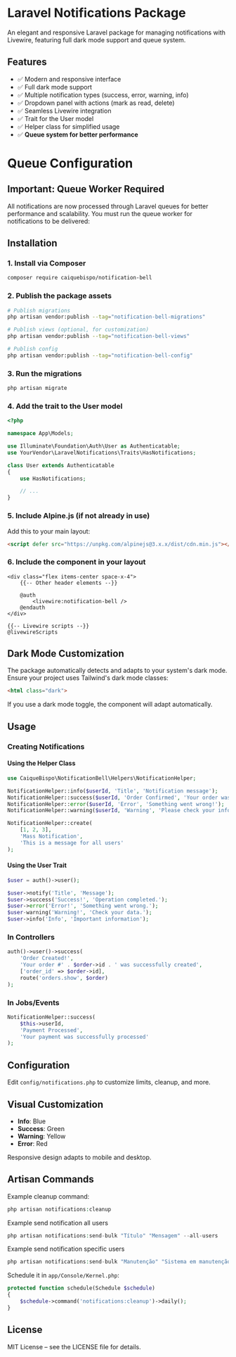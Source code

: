 # Laravel Notifications Package

An elegant and responsive Laravel package for managing notifications with Livewire, featuring full dark mode support and queue system.

## Features

- ✅ Modern and responsive interface  
- ✅ Full dark mode support  
- ✅ Multiple notification types (success, error, warning, info)  
- ✅ Dropdown panel with actions (mark as read, delete)  
- ✅ Seamless Livewire integration  
- ✅ Trait for the User model  
- ✅ Helper class for simplified usage  
- ✅ **Queue system for better performance**

# Queue Configuration
## Important: Queue Worker Required
All notifications are now processed through Laravel queues for better performance and scalability. You must run the queue worker for notifications to be delivered:

## Installation

### 1. Install via Composer

```bash
composer require caiquebispo/notification-bell
```

### 2. Publish the package assets

```bash
# Publish migrations
php artisan vendor:publish --tag="notification-bell-migrations"

# Publish views (optional, for customization)
php artisan vendor:publish --tag="notification-bell-views"

# Publish config
php artisan vendor:publish --tag="notification-bell-config"
```

### 3. Run the migrations

```bash
php artisan migrate
```

### 4. Add the trait to the User model

```php
<?php

namespace App\Models;

use Illuminate\Foundation\Auth\User as Authenticatable;
use YourVendor\LaravelNotifications\Traits\HasNotifications;

class User extends Authenticatable
{
    use HasNotifications;

    // ...
}
```

### 5. Include Alpine.js (if not already in use)

Add this to your main layout:

```html
<script defer src="https://unpkg.com/alpinejs@3.x.x/dist/cdn.min.js"></script>
```

### 6. Include the component in your layout

```blade
<div class="flex items-center space-x-4">
    {{-- Other header elements --}}

    @auth
        <livewire:notification-bell />
    @endauth
</div>

{{-- Livewire scripts --}}
@livewireScripts
```

## Dark Mode Customization

The package automatically detects and adapts to your system's dark mode. Ensure your project uses Tailwind's dark mode classes:

```html
<html class="dark">
```

If you use a dark mode toggle, the component will adapt automatically.

## Usage

### Creating Notifications

#### Using the Helper Class

```php
use CaiqueBispo\NotificationBell\Helpers\NotificationHelper;

NotificationHelper::info($userId, 'Title', 'Notification message');
NotificationHelper::success($userId, 'Order Confirmed', 'Your order was successfully confirmed!', ['order_id' => 123], route('orders.show', 123));
NotificationHelper::error($userId, 'Error', 'Something went wrong!');
NotificationHelper::warning($userId, 'Warning', 'Please check your information.');

NotificationHelper::create(
    [1, 2, 3],
    'Mass Notification',
    'This is a message for all users'
);
```

#### Using the User Trait

```php
$user = auth()->user();

$user->notify('Title', 'Message');
$user->success('Success!', 'Operation completed.');
$user->error('Error!', 'Something went wrong.');
$user-warning('Warning!', 'Check your data.');
$user->info('Info', 'Important information');

```

### In Controllers

```php
auth()->user()->success(
    'Order Created!',
    'Your order #' . $order->id . ' was successfully created',
    ['order_id' => $order->id],
    route('orders.show', $order)
);
```

### In Jobs/Events

```php
NotificationHelper::success(
    $this->userId,
    'Payment Processed',
    'Your payment was successfully processed'
);
```

## Configuration

Edit `config/notifications.php` to customize limits, cleanup, and more.

## Visual Customization

- **Info**: Blue  
- **Success**: Green  
- **Warning**: Yellow  
- **Error**: Red  

Responsive design adapts to mobile and desktop.

## Artisan Commands

Example cleanup command:

```php
php artisan notifications:cleanup
```

Example send notification all users

```php
php artisan notifications:send-bulk "Título" "Mensagem" --all-users
```

Example send notification specific users

```php
php artisan notifications:send-bulk "Manutenção" "Sistema em manutenção" --users=1,2,3 --type=warning
```

Schedule it in `app/Console/Kernel.php`:

```php
protected function schedule(Schedule $schedule)
{
    $schedule->command('notifications:cleanup')->daily();
}
```

## License

MIT License – see the LICENSE file for details.
